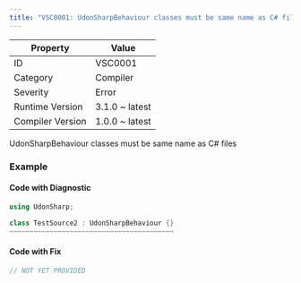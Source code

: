```yaml
---
title: "VSC0001: UdonSharpBehaviour classes must be same name as C# files"
---
```


| Property         | Value          |
| ---------------- | -------------- |
| ID               | VSC0001        |
| Category         | Compiler       |
| Severity         | Error          |
| Runtime Version  | 3.1.0 ~ latest |
| Compiler Version | 1.0.0 ~ latest |

UdonSharpBehaviour classes must be same name as C\# files

### Example

#### Code with Diagnostic

```csharp
using UdonSharp;

class TestSource2 : UdonSharpBehaviour {}
~~~~~~~~~~~~~~~~~~~~~~~~~~~~~~~~~~~~~~~~~
```

#### Code with Fix

```csharp
// NOT YET PROVIDED
```
